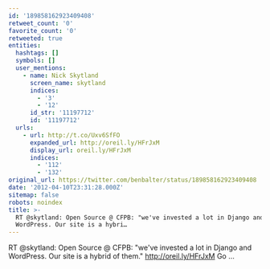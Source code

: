 ```yaml
---
id: '189858162923409408'
retweet_count: '0'
favorite_count: '0'
retweeted: true
entities:
  hashtags: []
  symbols: []
  user_mentions:
    - name: Nick Skytland
      screen_name: skytland
      indices:
        - '3'
        - '12'
      id_str: '11197712'
      id: '11197712'
  urls:
    - url: http://t.co/Uxv6SfFO
      expanded_url: http://oreil.ly/HFrJxM
      display_url: oreil.ly/HFrJxM
      indices:
        - '112'
        - '132'
original_url: https://twitter.com/benbalter/status/189858162923409408
date: '2012-04-10T23:31:28.000Z'
sitemap: false
robots: noindex
title: >-
  RT @skytland: Open Source @ CFPB: "we've invested a lot in Django and
  WordPress. Our site is a hybri…
---
```


RT @skytland: Open Source @ CFPB: "we've invested a lot in Django and WordPress. Our site is a hybrid of them." http://oreil.ly/HFrJxM  Go ...